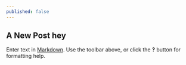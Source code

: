 ```yaml
---
published: false
---
```

## A New Post hey

Enter text in [Markdown](http://daringfireball.net/projects/markdown/). Use the toolbar above, or click the **?** button for formatting help.
